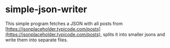 # simple-json-writer

This simple program fetches a JSON with all posts from [https://jsonplaceholder.typicode.com/posts](https://jsonplaceholder.typicode.com/posts), splits it into smaller
jsons and write them into separate files. 
